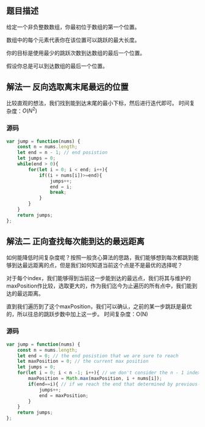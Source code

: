## 题目描述
给定一个非负整数数组，你最初位于数组的第一个位置。

数组中的每个元素代表你在该位置可以跳跃的最大长度。

你的目标是使用最少的跳跃次数到达数组的最后一个位置。

假设你总是可以到达数组的最后一个位置。
## 解法一 反向选取离末尾最远的位置
比较直观的想法，我们找到能到达末尾的最小下标，然后进行迭代即可。
时间复杂度：$O(N^{2})$
### 源码
```javascript
var jump = function(nums) {
    const n = nums.length;
    let end = n - 1; // end posistion
    let jumps = 0;
    while(end > 0){
        for(let i = 0; i < end; i++){
            if((i + nums[i])>=end){
                jumps++;
                end = i;
                break;
            }
        }
    }
    return jumps;
};
```
## 解法二 正向查找每次能到达的最远距离
如何能降低时间复杂度呢？按照一般贪心算法的思路，我们能够想到每次都跳到能够到达最远距离的点，但是我们如何知道当前这个点是不是最优的选择呢？

对于每个index，我们能够得到当前这一步能到达的最远点，我们将其与维护的maxPosition作比较，选取更大的，作为我们迄今为止遍历的所有点中，我们能到达的最远距离。

直到我们遍历到了这个maxPosition，我们可以确认，之前的某一步跳跃是最优的，所以往总的跳跃步数中加上这一步。
时间复杂度：O(N)
### 源码
```javascript
var jump = function(nums) {
    const n = nums.length;
    let end = 0; // the end posistion that we are sure to reach
    let maxPosition = 0; // the current max position
    let jumps = 0;
    for(let i = 0; i < n -1; i++){ // we don't consider the n - 1 index
        maxPosition = Math.max(maxPosition, i + nums[i]);
        if(end==i){ // if we reach the end that determined by previous jumps, we record the jump
            jumps++;
            end = maxPosition;
        }
    }
    return jumps;
};
```
